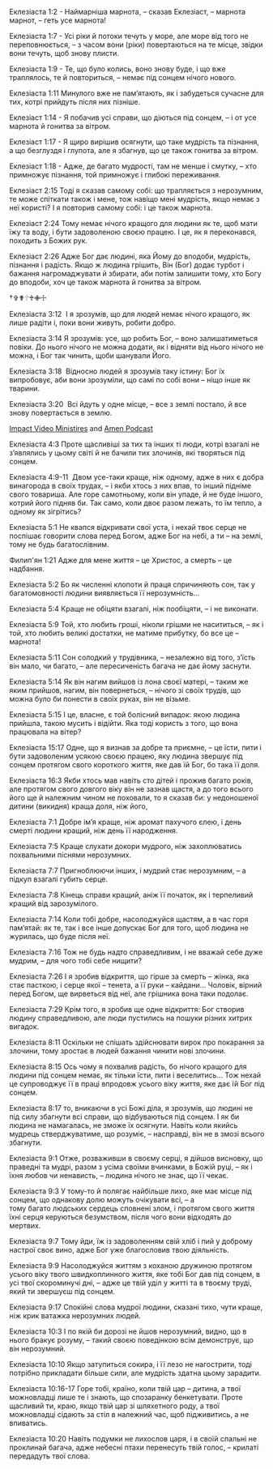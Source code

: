 Еклезіаста 1:2 - Наймарніша марнота, – сказав Еклезіаст, – марнота марнот, – геть усе марнота!

Еклезіаста 1:7 - Усі ріки й потоки течуть у море, але море від того не переповнюється, – з часом вони (ріки) повертаються на те місце, звідки вони течуть, щоб знову плисти.

Еклезіаста 1:9 - Те, що було колись, воно знову буде, і що вже траплялось, те й повториться, – немає під сонцем нічого нового.

Еклезіаста 1:11 Минулого вже не пам’ятають, як і забудеться сучасне для тих, котрі прийдуть після них пізніше.

Еклезіаст 1:14 - Я побачив усі справи, що діються під сонцем, – і от усе марнота й гонитва за вітром.

Еклезіаст 1:17 - Я щиро вирішив осягнути, що таке мудрість та пізнання, а що безглуздя і глупота, але я збагнув, що це також гонитва за вітром.

Еклезіаст 1:18 - Адже, де багато мудрості, там не менше і смутку, – хто примножує пізнання, той примножує і глибокі переживання.

Еклезіаст 2:15 Тоді я сказав самому собі: що трапляється з нерозумним, те може спіткати також і мене, тож навіщо мені мудрість, якщо немає з неї користі? І я повторив самому собі: і це також марнота.

Еклезіаст 2:24 Тому немає нічого кращого для людини як те, щоб мати їжу та воду, і бути задоволеною своєю працею. І це, як я переконався, походить з Божих рук.

Еклезіаст 2:26 Адже Бог дає людині, яка Йому до вподоби, мудрість, пізнання і радість. Якщо ж людина грішить, Він (Бог) додає турбот і бажання нагромаджувати й збирати, аби потім залишити тому, хто Богу до вподоби, хоч це також марнота й гонитва за вітром.

†✞✟🕆♰✙☩

Еклезіаста 3:12  І я зрозумів, що для людей немає нічого кращого, як лише радіти і, поки вони живуть, робити добро.

Еклезіаста 3:14 Я зрозумів: усе, що робить Бог, – воно залишатиметься повіки. До нього нічого не можна додати, як і відняти від нього нічого не можна, і Бог так чинить, щоби шанували Його.

Еклезіаста 3:18  Відносно людей я зрозумів таку істину: Бог їх випробовує, аби вони зрозуміли, що самі по собі вони – ніщо інше як тварини.

Еклезіаста 3:20  Всі йдуть у одне місце, – все з землі постало, й все знову повертається в землю.

[Impact Video Ministires](https://youtu.be/AGWWRfDvqEw) and [Amen Podcast](https://youtu.be/D-oCqWWQBfU)

Еклезіаста 4:3 Проте щасливіші за тих та інших ті люди, котрі взагалі не з’являлись у цьому світі й не бачили тих злочинів, які творяться під сонцем.

Еклезіаста 4:9-11  Двом усе-таки краще, ніж одному, адже в них є добра винагорода в своїх трудах, – і якби хтось з них впав, то інший підніме свого товариша. Але горе самотньому, коли він упаде, й не буде іншого, котрий його підняв би. Так само, коли двоє разом лежать, то їм тепло, а одному як зігрітись?

Еклезіаста 5:1 Не квапся відкривати свої уста, і нехай твоє серце не поспішає говорити слова перед Богом, адже Бог на небі, а ти – на землі, тому не будь багатослівним.

Филип'ян 1:21 Адже для мене життя – це Христос, а смерть – це надбання.

Еклезіаста 5:2 Бо як численні клопоти й праця спричиняють сон, так у багатомовності людини виявляється її нерозумність…

Еклезіаста 5:4 Краще не обіцяти взагалі, ніж пообіцяти, – і не виконати.

Еклезіаста 5:9 Той, хто любить гроші, ніколи грішми не насититься, – як і той, хто любить великі достатки, не матиме прибутку, бо все це – марнота!

Еклезіаста 5:11 Сон солодкий у трудівника, – незалежно від того, з’їсть він мало, чи багато, – але пересиченість багача не дає йому заснути.

Еклезіаста 5:14 Як він нагим вийшов із лона своєї матері, – таким же яким прийшов, нагим, він повернеться, – нічого зі своїх трудів, що можна було би понести в своїх руках, він не візьме.

Еклезіаста 5:15 І це, власне, є той болісний випадок: якою людина прийшла, такою мусить і відійти. Яка тоді користь з того, що вона працювала на вітер?

Еклезіаста 15:17 Одне, що я визнав за добре та приємне, – це їсти, пити і бути задоволеним усякою своєю працею, яку людина звершує під сонцем протягом свого короткого життя, яке дав їй Бог, бо така її доля.

Еклезіаста 16:3 Якби хтось мав навіть сто дітей і прожив багато років, але протягом свого довгого віку він не зазнав щастя, а до того всього його ще й належним чином не поховали, то я сказав би: у недоношеної дитини (викидня) краща доля, ніж його,

Еклезіаста 7:1 Добре ім’я краще, ніж аромат пахучого єлею, і день смерті людини кращий, ніж день її народження.

Еклезіаста 7:5 Краще слухати докори мудрого, ніж захоплюватись похвальними піснями нерозумних.

Еклезіаста 7:7 Пригноблюючи інших, і мудрий стає нерозумним, – а підкуп взагалі губить серце.

Еклезіаста 7:8 Кінець справи кращий, аніж її початок, як і терпеливий кращий від зарозумілого.

Еклезіаста 7:14 Коли тобі добре, насолоджуйся щастям, а в час горя пам’ятай: як те, так і все інше допускає Бог для того, щоб людина не журилась, що буде після неї.

Еклезіаста 7:16 Тож не будь надто справедливим, і не вважай себе дуже мудрим, – для чого тобі себе нищити?

Еклезіаста 7:26 І я зробив відкриття, що гірше за смерть – жінка, яка стає пасткою, і серце якої – тенета, а її руки – кайдани… Чоловік, вірний перед Богом, ще вирветься від неї, але грішника вона таки подолає.

Еклезіаста 7:29 Крім того, я зробив ще одне відкриття: Бог створив людину справедливою, але люди пустились на пошуки різних хитрих вигадок.

Еклезіаста 8:11 Оскільки не спішать здійснювати вирок про покарання за злочини, тому зростає в людей бажання чинити нові злочини.

Еклезіаста 8:15 Ось чому я похвалив радість, бо нічого кращого для людини під сонцем немає, як тільки їсти, пити і веселитись… Тож нехай це супроводжує її в праці впродовж усього віку життя, яке дає їй Бог під сонцем.

Еклезіаста 8:17 то, вникаючи в усі Божі діла, я зрозумів, що людині не під силу збагнути всі справи, що відбуваються під сонцем. І як би людина не намагалась, не зможе їх осягнути. Навіть коли якийсь мудрець стверджуватиме, що розуміє, – насправді, він не в змозі всього збагнути.

Еклезіаста 9:1 Отже, розваживши в своєму серці, я дійшов висновку, що праведні та мудрі, разом з усіма своїми вчинками, в Божій руці, – як і їхня любов чи ненависть, – людина нічого не знає, що її чекає.

Еклезіаста 9:3 У тому-то й полягає найбільше лихо, яке має місце під сонцем, що однакову долю можуть очікувати всі, – а тому багато людських сердець сповнені злом, і протягом свого життя їхні серця керуються безумством, після чого вони відходять до мертвих.

Еклезіаста 9:7 Тому йди, їж із задоволенням свій хліб і пий у доброму настрої своє вино, адже Бог уже благословив твою діяльність.

Еклезіаста 9:9 Насолоджуйся життям з коханою дружиною протягом усього віку твого швидкоплинного життя, яке тобі Бог дав під сонцем, в усі твої скороминучі дні, – адже це твій уділ у житті та в твоєму труді, який ти звершуєш під сонцем.

Еклезіаста 9:17 Спокійні слова мудрої людини, сказані тихо, чути краще, ніж крик ватажка нерозумних людей.

Еклезіаста 10:3 І по якій би дорозі не йшов нерозумний, видно, що в нього бракує розуму, – такий своєю поведінкою всім демонструє, що він нерозумний.

Еклезіаста 10:10 Якщо затупиться сокира, і її лезо не нагострити, тоді потрібно прикладати більше сили, але мудрість здатна цьому зарадити.

Еклезіаста 10:16-17 Горе тобі, країно, коли твій цар – дитина, а твої можновладці лише те і знають, що спозаранку бенкетувати. Проте щасливий ти, краю, якщо твій цар зі шляхетного роду, а твої можновладці сідають за стіл в належний час, щоб підживитись, а не впиватись.

Еклезіаста 10:20 Навіть подумки не лихослов царя, і в своїй спальні не проклинай багача, адже небесні птахи перенесуть твій голос, – крилаті передадуть твої слова.


